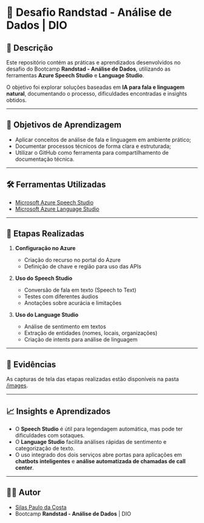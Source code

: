 # 🚀 Desafio Randstad - Análise de Dados | DIO

## 📌 Descrição
Este repositório contém as práticas e aprendizados desenvolvidos no desafio do Bootcamp **Randstad - Análise de Dados**, utilizando as ferramentas **Azure Speech Studio** e **Language Studio**.

O objetivo foi explorar soluções baseadas em **IA para fala e linguagem natural**, documentando o processo, dificuldades encontradas e insights obtidos.

---

## 🎯 Objetivos de Aprendizagem
- Aplicar conceitos de análise de fala e linguagem em ambiente prático;
- Documentar processos técnicos de forma clara e estruturada;
- Utilizar o GitHub como ferramenta para compartilhamento de documentação técnica.

---

## 🛠️ Ferramentas Utilizadas
- [Microsoft Azure Speech Studio](https://speech.microsoft.com/)
- [Microsoft Azure Language Studio](https://language.cognitive.azure.com/)

---

## 🔎 Etapas Realizadas
1. **Configuração no Azure**  
   - Criação do recurso no portal do Azure  
   - Definição de chave e região para uso das APIs  

2. **Uso do Speech Studio**  
   - Conversão de fala em texto (Speech to Text)  
   - Testes com diferentes áudios  
   - Anotações sobre acurácia e limitações  

3. **Uso do Language Studio**  
   - Análise de sentimento em textos  
   - Extração de entidades (nomes, locais, organizações)  
   - Criação de intents para análise de linguagem  

---

## 📸 Evidências
As capturas de tela das etapas realizadas estão disponíveis na pasta [/images](/images).

---

## 📈 Insights e Aprendizados
- O **Speech Studio** é útil para legendagem automática, mas pode ter dificuldades com sotaques.  
- O **Language Studio** facilita análises rápidas de sentimento e categorização de texto.  
- O uso integrado dos dois serviços abre portas para aplicações em **chatbots inteligentes** e **análise automatizada de chamadas de call center**.  

---

## 👨‍💻 Autor
- [Silas Paulo da Costa](https://github.com/silaspaulodacosta)
- Bootcamp **Randstad - Análise de Dados** | DIO
